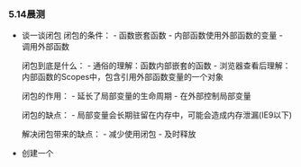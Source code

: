 ### 5.14晨测
- 谈一谈闭包
    闭包的条件：
        - 函数嵌套函数
        - 内部函数使用外部函数的变量
        - 调用外部函数

    闭包到底是什么：
        - 通俗的理解：函数内部嵌套的函数
        - 浏览器查看后理解：内部函数的Scopes中，包含引用外部函数变量的一个对象

    闭包的作用：
        - 延长了局部变量的生命周期
        - 在外部控制局部变量

    闭包的缺点：
        - 局部变量会长期驻留在内存中，可能会造成内存泄漏(IE9以下)

    解决闭包带来的缺点：
        - 减少使用闭包
        - 及时释放

- 创建一个